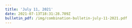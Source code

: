 ```yaml
---
title: 'July 11, 2021'
date: 2021-07-13T18:31:28.709Z
bulletin_pdf: /img/combination-bulletin-july-11-2021.pdf
---
```


